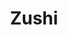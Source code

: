 ---
layout: place
title: "Zushi"
permalink: /alaska/wasilla/zushi.html
stateAbbr: AK
stateName: Alaska
cityName: Wasilla
place_id: ChIJGcWPCxneyFYRfF73tue_3Eg
photos:
  - name: >-
      places/ChIJGcWPCxneyFYRfF73tue_3Eg/photos/AeeoHcI-tB0Jl3QGLNqpOsxNEhxhWdw8HQJ4UqppCso4nJRkktaSu05lspESAFDEtjRNTHq6k0hA629kaxEI_59yD0Lc42bX6GKijUE-aZ0ReoywLAKOk1bY4CJHAutw7xEdNEEf57_uwCb58aNvM2QQTr7K1jE6LI4E8ov816iYFr7mlY2qZ2u9EGWke-Fg6SauIUwy7HSSTjS39EBXrz4NqMoNE0C7Qrh3GeF0Ln_Yrg4_45jyFuTeEoprKXfHkxDzwHRkU4KSpkaF5tzni9MeOlWpIRJOJJdYCMkZhfAINsKG2g
    widthPx: 2048
    heightPx: 1152
    authorAttributions:
      - displayName: Zushi
        uri: https://maps.google.com/maps/contrib/112601967052941009164
        photoUri: >-
          https://lh3.googleusercontent.com/a-/ALV-UjUzldxRKNLe-Jwc7PoQHUN_VrDhX-cENJcAFPAlYwNhhSWzvKFw=s100-p-k-no-mo
    flagContentUri: >-
      https://www.google.com/local/imagery/report/?cb_client=maps_api_places.places_api&image_key=!1e10!2sAF1QipO7TXhEiE2m0tcNVOVU5yXs0TJVLYU9kIF8_1i5&hl=en-US
    googleMapsUri: >-
      https://www.google.com/maps/place//data=!3m4!1e2!3m2!1sAF1QipO7TXhEiE2m0tcNVOVU5yXs0TJVLYU9kIF8_1i5!2e10!4m2!3m1!1s0x56c8de190b8fc519:0x48dcbfe7b6f75e7c
  - name: >-
      places/ChIJGcWPCxneyFYRfF73tue_3Eg/photos/AeeoHcJFvs4NnuTZOeqmbbbt_ZzcEmZS0VxEARYZHSv7munUbWO2MBgAJla97VDelfQ3qkVY0nPuda7ymV-J6hvKX_KpkcY-GeUMGDyKvV-ek_29H7wZ2-4DMfAJkDJbe5I2vmrcfTNYlmSCJao0RdVkWl97TVgkDo7pmSEPDZVkBDG3r69pwJq3GkCZoeEAtT0U9GrzoET0lVsniHm998JM6GbrH6Hon9Kds9BPSRffoarP0irMSMtbnnLGIYb1rh95KbTuPXwkdeSyStBZOUr0O-w-ezjU7l1I5T1eSAS--5mH6A
    widthPx: 4800
    heightPx: 3600
    authorAttributions:
      - displayName: Zushi
        uri: https://maps.google.com/maps/contrib/112601967052941009164
        photoUri: >-
          https://lh3.googleusercontent.com/a-/ALV-UjUzldxRKNLe-Jwc7PoQHUN_VrDhX-cENJcAFPAlYwNhhSWzvKFw=s100-p-k-no-mo
    flagContentUri: >-
      https://www.google.com/local/imagery/report/?cb_client=maps_api_places.places_api&image_key=!1e10!2sAF1QipOiQEoS1a4L71_kURQTQWh64VEY9V1d7sjWS-7v&hl=en-US
    googleMapsUri: >-
      https://www.google.com/maps/place//data=!3m4!1e2!3m2!1sAF1QipOiQEoS1a4L71_kURQTQWh64VEY9V1d7sjWS-7v!2e10!4m2!3m1!1s0x56c8de190b8fc519:0x48dcbfe7b6f75e7c
  - name: >-
      places/ChIJGcWPCxneyFYRfF73tue_3Eg/photos/AeeoHcJ0djbjHuUEBqVR4hnQB7XUsLVQFSHihiRh_EQ3d4o3ZfVmaCUEUG5MMAPq7WwTvsPrgSj7hULc32oKTtJHqu9inXdJQ2gY7xeBDOLk-ue7zlLEskw3aJveXfU-StyfO-eo5Z29a8XcjF8Ls-tEwjlsOltYdqVPTWgdRAAJgRzOeCyTDI3ZHppEo5luJwgZ3vwHOTmR35TuevkvP9JMuUBBvoAwQ_788iZHHjytdNgWE6IAKLG0JIfRHTzoj1QbDL92503KRzuWcBrVgcoHKBJWhxon6PsgHBx-VzHuE1AUcQ
    widthPx: 4800
    heightPx: 3600
    authorAttributions:
      - displayName: Zushi
        uri: https://maps.google.com/maps/contrib/112601967052941009164
        photoUri: >-
          https://lh3.googleusercontent.com/a-/ALV-UjUzldxRKNLe-Jwc7PoQHUN_VrDhX-cENJcAFPAlYwNhhSWzvKFw=s100-p-k-no-mo
    flagContentUri: >-
      https://www.google.com/local/imagery/report/?cb_client=maps_api_places.places_api&image_key=!1e10!2sAF1QipOyiMDXjPkRkP7EMwaP-oTG1HgRu-fwN8pCFvXB&hl=en-US
    googleMapsUri: >-
      https://www.google.com/maps/place//data=!3m4!1e2!3m2!1sAF1QipOyiMDXjPkRkP7EMwaP-oTG1HgRu-fwN8pCFvXB!2e10!4m2!3m1!1s0x56c8de190b8fc519:0x48dcbfe7b6f75e7c
  - name: >-
      places/ChIJGcWPCxneyFYRfF73tue_3Eg/photos/AeeoHcJ5v0H82dn3rmuCd_JY65jPtKvNUPi1b4G8rmKGyr7FWfWg1zoLjmF0BcY9Ysx7fdtVn-KWOZk87_1X2ayMvrLPOks30CgZd_wznYjcmMq6gAmj3HG9DHTZwiaF1yaBR14s3SHNFqAyMYMWvsiwdve3soyJjxIsj8rumUzIXv4dQGTCRAv9Bu1hgmuNX2MgGLhs-kvmfi-zF2eaYMXVquPfgj1U8nL-4mMz3KdppPE_WOk_0eur87ESdWhpP7dOvWklbsK7-woqsqIHkRFZRGssBZ521wkaa5H3aTzBHOb2j_i3JhaBP5cPTaxtE7zwd0YW9OXJvL5zjVlUGVpimMAUiJ-_la8VX3jtP4_EPKziNo6fd6qxfbZophB5vIRyNyeX4WEYcMVx5iERsGpm4kfiDHM8AQqTeRXWL5rErVddKA
    widthPx: 3000
    heightPx: 4000
    authorAttributions:
      - displayName: Dean
        uri: https://maps.google.com/maps/contrib/113944289177130811258
        photoUri: >-
          https://lh3.googleusercontent.com/a-/ALV-UjVlDA6wcYZvUferfbJP7m7c-M4TPKoNRTNwESERlHaTElOPsnEW=s100-p-k-no-mo
    flagContentUri: >-
      https://www.google.com/local/imagery/report/?cb_client=maps_api_places.places_api&image_key=!1e10!2sCIHM0ogKEICAgICny9zpLA&hl=en-US
    googleMapsUri: >-
      https://www.google.com/maps/place//data=!3m4!1e2!3m2!1sCIHM0ogKEICAgICny9zpLA!2e10!4m2!3m1!1s0x56c8de190b8fc519:0x48dcbfe7b6f75e7c
  - name: >-
      places/ChIJGcWPCxneyFYRfF73tue_3Eg/photos/AeeoHcJO5vj74Z8sWF92a6hAC15TlqLiv-AXKSy6e7-i_d5FWtdCV572DKktPTHfBvfxmCE5Y3gvYwI3mtPcWUgU9mllARFjrEXgkHDyjavFLDIhb7_EWQ8KrvEATV6kvSz7byvOO8oV8k6e2PN8BoZp3vx-5gpuK0mDX1T4W9Pj2kMugAyzPa_78Kspv-oJ8ckQYbXoXiVL1Iam7GpjULoHO-d3_D7TwidvgGGVP0f1RKvF3L_3Piqsd-IMfG3N3c78YNsU6cYZlPGwJ2S9oIWpXsELvV_6ELUaDjAY6Z1UxCf0mfdHtBmp0_4wXGyZqcG3qcKbHRXYl3T7qPfZlgtyl1WcYL4y80OkAIkIP5wkWjed3IAs4LNIWbBput6gOHNvSRwETnxpTCEt3aMulLvT3emRuYpaefVr-TA0wKESHFSItaQH
    widthPx: 3648
    heightPx: 2736
    authorAttributions:
      - displayName: Ivan W
        uri: https://maps.google.com/maps/contrib/105081323206216190193
        photoUri: >-
          https://lh3.googleusercontent.com/a-/ALV-UjXj8yGHEKE90OIUyGwhiRJcrJc-fGrAOEODylzrl3GInOynTAs22w=s100-p-k-no-mo
    flagContentUri: >-
      https://www.google.com/local/imagery/report/?cb_client=maps_api_places.places_api&image_key=!1e10!2sCIHM0ogKEICAgICMhObK9gE&hl=en-US
    googleMapsUri: >-
      https://www.google.com/maps/place//data=!3m4!1e2!3m2!1sCIHM0ogKEICAgICMhObK9gE!2e10!4m2!3m1!1s0x56c8de190b8fc519:0x48dcbfe7b6f75e7c
  - name: >-
      places/ChIJGcWPCxneyFYRfF73tue_3Eg/photos/AeeoHcIR1Q1udqEQdyl_YQFhF9LxZmNwGNyWciRvX9aYFyaAQ1XchTiozoB08Eq1nKQnRSV1u5NnNasmjd3jbhP7bDM5Z6Tv36P5bz2Xx87wIp3yQIV8KeAdE9mUCG47_yYAJsF7GuW24AB74vi1aXlrQj788ZbYr9QOzCtOSgIz3QYEpz8rqcEJgY-PoWtG9xPNZXOEOXH_dth7fCO6uJTb3JwFqI6Zp3laNIhfcrmwf9-6zMDNTyhDdLC3tR5Xjvb39S-FNksHV7jiIHA1txXZt4Sso8-SLkJxwBBETSY_UebyKiGvpaKKuhmrvq-C99lRF9UZkCFL1jrhC_5e743daQDDm4qccAwmBh4hQ-tOLL1fi3EJp7T6O58Uo7nU1O0sYk0pqPKYy9VrEDK-VYH5qji-_CszehYHYaFguwl2ffhrUg
    widthPx: 4000
    heightPx: 3000
    authorAttributions:
      - displayName: Dean
        uri: https://maps.google.com/maps/contrib/113944289177130811258
        photoUri: >-
          https://lh3.googleusercontent.com/a-/ALV-UjVlDA6wcYZvUferfbJP7m7c-M4TPKoNRTNwESERlHaTElOPsnEW=s100-p-k-no-mo
    flagContentUri: >-
      https://www.google.com/local/imagery/report/?cb_client=maps_api_places.places_api&image_key=!1e10!2sCIHM0ogKEICAgICny9zpTA&hl=en-US
    googleMapsUri: >-
      https://www.google.com/maps/place//data=!3m4!1e2!3m2!1sCIHM0ogKEICAgICny9zpTA!2e10!4m2!3m1!1s0x56c8de190b8fc519:0x48dcbfe7b6f75e7c
  - name: >-
      places/ChIJGcWPCxneyFYRfF73tue_3Eg/photos/AeeoHcKb4hJBbZcEkSaryCm7XNMU67g3zktiWYKvDsbMZ__nnbiGdKBb5_xEoV2MgyByUjh-glFiMkCO-z5H60fhs7y33KwzYUdrOM3HIjgqXBg0FeOy0yd1TPGWSL7mujonIrQ7pyeo_rkoxUIwji29_MIlRBYbUuMATAaUP7clZPxlVXrnb9F9CqWae3bSMsZgG-QZMsIC7aM143pDfpWcFjTL4Kfy6Fm-HGf9_iPilmpC7kwAa1aVrzQYq8opZJV0vfFASTwOAYzBJzLp8-LiaUgOKcp0nxGQGk-P3EjJC6WKM0YUB53UiSdHw7A0P-59lMTvQlfdgI4dSEjEpeb7UwmBEcPLx5kV45eTarrTrM9h03h828TyLEBtAdmg6KWF9bcvudij2ZxyQlcr4QbzBahnpe84O-J-LS92uh4FyIcghLc
    widthPx: 1200
    heightPx: 1600
    authorAttributions:
      - displayName: David Madera
        uri: https://maps.google.com/maps/contrib/106424909625094485722
        photoUri: >-
          https://lh3.googleusercontent.com/a/ACg8ocIs_7jHZNOXuopPuIvWwBWeBg2tpcCsLBotSgGZYJ9hZ8Yn1A=s100-p-k-no-mo
    flagContentUri: >-
      https://www.google.com/local/imagery/report/?cb_client=maps_api_places.places_api&image_key=!1e10!2sCIHM0ogKEICAgICD_ovt3QE&hl=en-US
    googleMapsUri: >-
      https://www.google.com/maps/place//data=!3m4!1e2!3m2!1sCIHM0ogKEICAgICD_ovt3QE!2e10!4m2!3m1!1s0x56c8de190b8fc519:0x48dcbfe7b6f75e7c
  - name: >-
      places/ChIJGcWPCxneyFYRfF73tue_3Eg/photos/AeeoHcKcSV8UD4KrkxU6QZ7yD2bpGBC12VxFzFNqq6olPy77T2lxf0kon9fQNKoSjZk3kDaqQYKc7rJxhSQkwWBxg0LKWDAiZIExfga0TnCIu5wFyIso1UwtvzMbYl6mwPF0TQp6zdUDVZIs7mLcGWCZpvdLwRta5Hs8Q_zcI9oyF9az9m6f5SfQhWvYXRTNKy-n9nhpwEb0N-PNltrPGBpKwgKPWALJrwMBNMN-eFPlOLuqXmVa3BMybfnCu7COb6Cg7ndXghOSFKxZP_x-2KynHepb2aGKj4EnwRWhf-H2kuq2s8JCgaZ3eTQHIsc8KvBQqOF3Hux9V-I81pGpc_nKDyE9YchCkUSrfx93sI0Ziqf1yycntVP3oLymC2bbnDAxmIZd5GSyjs7BifVaz4bY6KtOZ9DjD3Vddr27McGLogihvrs
    widthPx: 3024
    heightPx: 4032
    authorAttributions:
      - displayName: Shannon O'Hara
        uri: https://maps.google.com/maps/contrib/109432054802549120306
        photoUri: >-
          https://lh3.googleusercontent.com/a-/ALV-UjXM6iXfAh_dZMfdsIncbcKB07qWrH25Y3drUnk0PegkUuKjB4imNA=s100-p-k-no-mo
    flagContentUri: >-
      https://www.google.com/local/imagery/report/?cb_client=maps_api_places.places_api&image_key=!1e10!2sCIHM0ogKEICAgICk9ofMwAE&hl=en-US
    googleMapsUri: >-
      https://www.google.com/maps/place//data=!3m4!1e2!3m2!1sCIHM0ogKEICAgICk9ofMwAE!2e10!4m2!3m1!1s0x56c8de190b8fc519:0x48dcbfe7b6f75e7c
  - name: >-
      places/ChIJGcWPCxneyFYRfF73tue_3Eg/photos/AeeoHcJORDeIKGIFJrInkDQW294BlBph9LqHX3Lgqt3huKc7gS5BawX_oxmgHKA-UPPboDRcpYSDanUBuTT4DnJNUAkjbK-tukIfxwq1nXfQbJ4v1n8VMx21LZMOb9godhoxkYYpA4Vcjkcs3nSmc3JUPHjw_w43KICEAYIpOC9eI0JX4aMV_ArY4CMxo2aGowe1HqbZoQqgNY87uBbej_Ne0PSiqHHgbIEULg_nY-hhw8-yzqfj31wzix-bCio3d-x97RHE0Ak-zDYzzZYUe4GwJZqkQT3BDMu6X_tDpIQFOj1M4k2wTx91tTlMWx9iV2UQCqWe8DkFW0YYrHOz45Dc5OoH5sO6-iaNSBOd9d5CfrfOYMBH29jn_Mk7-P-LC_rKXta17XTWRtpSDyJt-JTWAuA9pUf_hDNuN5KjauuDqxvX2cpR
    widthPx: 4032
    heightPx: 1960
    authorAttributions:
      - displayName: Amy Folger
        uri: https://maps.google.com/maps/contrib/115893051834701417264
        photoUri: >-
          https://lh3.googleusercontent.com/a-/ALV-UjUt1hK8LhUOA5cDnZtWVfTei8fZvEWenpfkmwi-VeI9eFziFHhoNw=s100-p-k-no-mo
    flagContentUri: >-
      https://www.google.com/local/imagery/report/?cb_client=maps_api_places.places_api&image_key=!1e10!2sCIHM0ogKEICAgICk5vi8owE&hl=en-US
    googleMapsUri: >-
      https://www.google.com/maps/place//data=!3m4!1e2!3m2!1sCIHM0ogKEICAgICk5vi8owE!2e10!4m2!3m1!1s0x56c8de190b8fc519:0x48dcbfe7b6f75e7c
  - name: >-
      places/ChIJGcWPCxneyFYRfF73tue_3Eg/photos/AeeoHcIvQNzjSfxBL8EjXhLBtvrCizk4c4kwNvvqS3kWyTwbkhh9mTxg5o4QeYrvaobzzjq6pJDX1hklQfbdTCdx1Zv0G_r2NCUFfJHsqiZIHUUYMB8SkvYr2XnKe4Y8RdkxPtVlXvLvxpQdMefxVJwt9DpOOP6b35SyiqASR6u1c3zuULk2J4al2agPPVqQtF3HnxFOEp1puievWqUAoGInvnU1YJu7lT_WFrS1lBB4Gr1RFbJEpMi1pHKtUChwQYSajn-9KMetvq9viO5WG-0AcN2Gk0ToIa4Kd0XqhBpqoKnG9PYJwiyopHh24Mhz-k0oV9DtiVVqlW2IVQlSu0EyvuOjtwBXYLXU2SwLvHFaG3wWzrn6uoOICzTPu93miCu6MT8c7OqbORwYpIh2AzZ23UsqK-4ofhtOGJsSoor2hcQ
    widthPx: 2576
    heightPx: 1932
    authorAttributions:
      - displayName: I Pl
        uri: https://maps.google.com/maps/contrib/100308874362648806967
        photoUri: >-
          https://lh3.googleusercontent.com/a/ACg8ocIPdETsrmDCB1NAiFaPMv7PHdaB6Ehq-zbzWhDe5C2N7WJhvg=s100-p-k-no-mo
    flagContentUri: >-
      https://www.google.com/local/imagery/report/?cb_client=maps_api_places.places_api&image_key=!1e10!2sCIHM0ogKEICAgIDkovn_Ow&hl=en-US
    googleMapsUri: >-
      https://www.google.com/maps/place//data=!3m4!1e2!3m2!1sCIHM0ogKEICAgIDkovn_Ow!2e10!4m2!3m1!1s0x56c8de190b8fc519:0x48dcbfe7b6f75e7c
address: '1731 E Palmer-Wasilla Hwy #200, Wasilla, AK 99654, USA'
street: '1731 E Palmer-Wasilla Hwy #200'
city: Wasilla
state: AK
zip: '99654'
country: USA
neighborhood: null
latitude: '61.577949'
longitude: '-149.409384'
accessibility_options:
  wheelchairAccessibleParking: true
  wheelchairAccessibleEntrance: true
  wheelchairAccessibleRestroom: true
  wheelchairAccessibleSeating: true
business_status: OPERATIONAL
name: Zushi
google_maps_links:
  directionsUri: >-
    https://www.google.com/maps/dir//''/data=!4m7!4m6!1m1!4e2!1m2!1m1!1s0x56c8de190b8fc519:0x48dcbfe7b6f75e7c!3e0
  placeUri: https://maps.google.com/?cid=5250282267535171196
  writeAReviewUri: >-
    https://www.google.com/maps/place//data=!4m3!3m2!1s0x56c8de190b8fc519:0x48dcbfe7b6f75e7c!12e1
  reviewsUri: >-
    https://www.google.com/maps/place//data=!4m4!3m3!1s0x56c8de190b8fc519:0x48dcbfe7b6f75e7c!9m1!1b1
  photosUri: >-
    https://www.google.com/maps/place//data=!4m3!3m2!1s0x56c8de190b8fc519:0x48dcbfe7b6f75e7c!10e5
primary_type: Sushi Restaurant
opening_hours:
  regular: null
  current: null
secondary_opening_hours:
  regular:
    weekdayDescriptions: null
    type: null
  current:
    weekdayDescriptions: null
    type: null
phone: (907) 373-0101
price_level: PRICE_LEVEL_MODERATE
price_range: $10 &ndash; $20
rating: '4.5'
rating_count: 332
website: http://www.zushialaska.com/
description: null
reviews: null
parking_options: null
payment_options: null
allow_dogs: null
curbside_pickup: null
delivery: null
dine_in: null
good_for_children: null
good_for_groups: null
good_for_sports: null
live_music: null
menu_for_children: null
outdoor_seating: null
reservable: null
restroom: null
serves_beer: null
serves_breakfast: null
serves_brunch: null
serves_cocktails: null
serves_coffee: null
serves_dinner: null
serves_dessert: null
serves_lunch: null
serves_vegetarian_food: null
serves_wine: null
takeout: null

---
